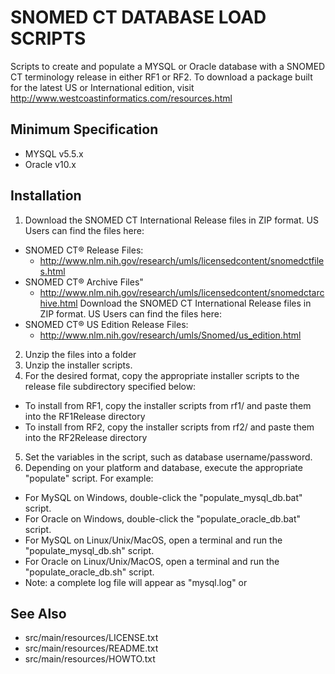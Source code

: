 SNOMED CT DATABASE LOAD SCRIPTS
===============================
Scripts to create and populate a MYSQL or Oracle database with a SNOMED CT 
terminology release in either RF1 or RF2.  To download a package built for 
the latest US or International edition, visit
http://www.westcoastinformatics.com/resources.html

Minimum Specification
---------------------
- MYSQL v5.5.x
- Oracle v10.x

Installation
------------
1.  Download the SNOMED CT International Release files 
    in ZIP format.  US Users can find the files here:
  * SNOMED CT® Release Files: 
    * http://www.nlm.nih.gov/research/umls/licensedcontent/snomedctfiles.html
  * SNOMED CT® Archive Files" 
    * http://www.nlm.nih.gov/research/umls/licensedcontent/snomedctarchive.html
    Download the SNOMED CT International Release files 
    in ZIP format.  US Users can find the files here:
  * SNOMED CT® US Edition Release Files: 
    * http://www.nlm.nih.gov/research/umls/Snomed/us_edition.html
2.  Unzip the files into a folder 
3.  Unzip the installer scripts.
4.  For the desired format, copy the appropriate installer scripts 
    to the release file subdirectory specified below:
* To install from RF1, copy the installer scripts from rf1/
	  and paste them into the RF1Release directory
* To install from RF2, copy the installer scripts from rf2/
	  and paste them into the RF2Release directory
5.  Set the variables in the script, such as database username/password.
6.  Depending on your platform and database, execute the 
    appropriate "populate" script.  For example:
  * For MySQL on Windows, double-click the 
	  "populate_mysql_db.bat" script.
  * For Oracle on Windows, double-click the 
	  "populate_oracle_db.bat" script.
  * For MySQL on Linux/Unix/MacOS, open a terminal and run the 
	  "populate_mysql_db.sh" script.
  * For Oracle on Linux/Unix/MacOS, open a terminal and run the 
	  "populate_oracle_db.sh" script.
  * Note: a complete log file will appear as "mysql.log" or 

 See Also
 --------
 * src/main/resources/LICENSE.txt
 * src/main/resources/README.txt
 * src/main/resources/HOWTO.txt
   